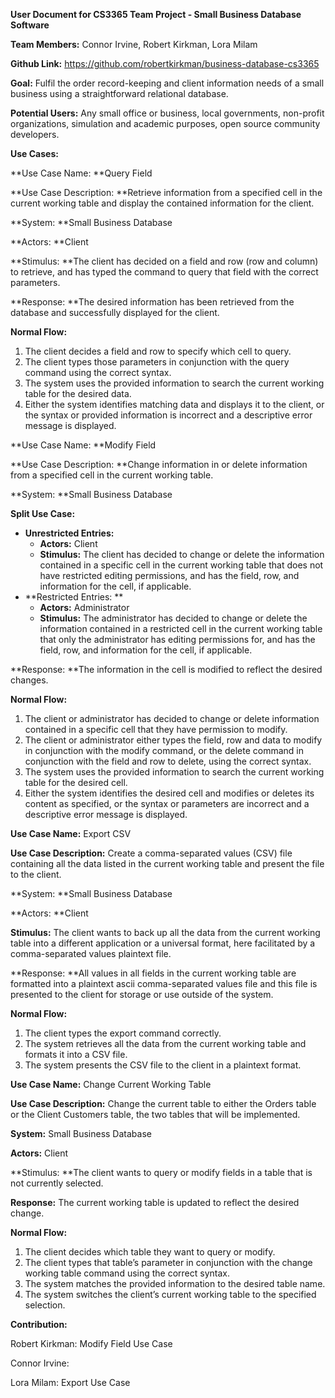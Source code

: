 **User Document for CS3365 Team Project - Small Business Database Software**

**Team Members:** Connor Irvine, Robert Kirkman, Lora Milam

**Github Link:** https://github.com/robertkirkman/business-database-cs3365

**Goal:** Fulfil the order record-keeping and client information needs of a small business using a straightforward relational database.

**Potential Users:** Any small office or business, local governments, non-profit organizations, simulation and academic purposes, open source community developers.

**Use Cases:**

**Use Case Name: **Query Field

**Use Case Description: **Retrieve information from a specified cell in the current working table and display the contained information for the client. 

**System: **Small Business Database

**Actors: **Client

**Stimulus: **The client has decided on a field and row (row and column) to retrieve, and has typed the command to query that field with the correct parameters. 

**Response: **The desired information has been retrieved from the database and successfully displayed for the client. 

**Normal Flow:**



1. The client decides a field and row to specify which cell to query.
2. The client types those parameters in conjunction with the query command using the correct syntax. 
3. The system uses the provided information to search the current working table for the desired data.
4. Either the system identifies matching data and displays it to the client, or the syntax or provided information is incorrect and a descriptive error message is displayed.

**Use Case Name: **Modify Field

**Use Case Description: **Change information in or delete information from a specified cell in the current working table.

**System: **Small Business Database

**Split Use Case:**



*   **Unrestricted Entries:**
    *   **Actors:** Client
    *   **Stimulus:** The client has decided to change or delete the information contained in a specific cell in the current working table that does not have restricted editing permissions, and has the field, row, and information for the cell, if applicable. 
*   **Restricted Entries: **
    *   **Actors:** Administrator
    *   **Stimulus:** The administrator has decided to change or delete the information contained in a restricted cell in the current working table that only the administrator has editing permissions for, and has the field, row, and information for the cell, if applicable. 

**Response: **The information in the cell is modified to reflect the desired changes.

**Normal Flow:**



1. The client or administrator has decided to change or delete information contained in a specific cell that they have permission to modify.
2. The client or administrator either types the field, row and data to modify in conjunction with the modify command, or the delete command in conjunction with the field and row to delete, using the correct syntax.
3. The system uses the provided information to search the current working table for the desired cell.
4. Either the system identifies the desired cell and modifies or deletes its content as specified, or the syntax or parameters are incorrect and a descriptive error message is displayed.

**Use Case Name:** Export CSV

**Use Case Description:** Create a comma-separated values (CSV) file containing all the data listed in the current working table and present the file to the client.

**System: **Small Business Database

**Actors: **Client

**Stimulus:** The client wants to back up all the data from the current working table into a different application or a universal format, here facilitated by a comma-separated values plaintext file.

**Response: **All values in all fields in the current working table are formatted into a plaintext ascii comma-separated values file and this file is presented to the client for storage or use outside of the system.

**Normal Flow:**



1. The client types the export command correctly.
2. The system retrieves all the data from the current working table and formats it into a CSV file.
3. The system presents the CSV file to the client in a plaintext format.

**Use Case Name:** Change Current Working Table

**Use Case Description:** Change the current table to either the Orders table or the Client Customers table, the two tables that will be implemented.

**System:** Small Business Database

**Actors:** Client

**Stimulus: **The client wants to query or modify fields in a table that is not currently selected.

**Response:** The current working table is updated to reflect the desired change.

**Normal Flow:**



1. The client decides which table they want to query or modify.
2. The client types that table’s parameter in conjunction with the change working table command using the correct syntax.
3. The system matches the provided information to the desired table name.
4. The system switches the client’s current working table to the specified selection.

**Contribution:**

Robert Kirkman: Modify Field Use Case

Connor Irvine: 

Lora Milam: Export Use Case
